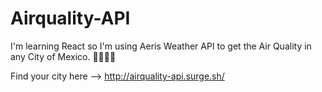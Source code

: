 # Airquality-API
I'm learning React so I'm using Aeris Weather API to get the Air Quality in any City of Mexico.
🦄✨✨✨

Find your city here --> http://airquality-api.surge.sh/
